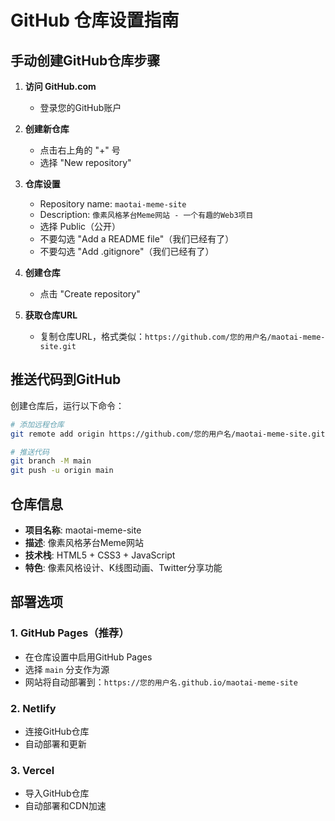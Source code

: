 # GitHub 仓库设置指南

## 手动创建GitHub仓库步骤

1. **访问 GitHub.com**
   - 登录您的GitHub账户

2. **创建新仓库**
   - 点击右上角的 "+" 号
   - 选择 "New repository"

3. **仓库设置**
   - Repository name: `maotai-meme-site`
   - Description: `像素风格茅台Meme网站 - 一个有趣的Web3项目`
   - 选择 Public（公开）
   - 不要勾选 "Add a README file"（我们已经有了）
   - 不要勾选 "Add .gitignore"（我们已经有了）

4. **创建仓库**
   - 点击 "Create repository"

5. **获取仓库URL**
   - 复制仓库URL，格式类似：`https://github.com/您的用户名/maotai-meme-site.git`

## 推送代码到GitHub

创建仓库后，运行以下命令：

```bash
# 添加远程仓库
git remote add origin https://github.com/您的用户名/maotai-meme-site.git

# 推送代码
git branch -M main
git push -u origin main
```

## 仓库信息

- **项目名称**: maotai-meme-site
- **描述**: 像素风格茅台Meme网站
- **技术栈**: HTML5 + CSS3 + JavaScript
- **特色**: 像素风格设计、K线图动画、Twitter分享功能

## 部署选项

### 1. GitHub Pages（推荐）
- 在仓库设置中启用GitHub Pages
- 选择 `main` 分支作为源
- 网站将自动部署到：`https://您的用户名.github.io/maotai-meme-site`

### 2. Netlify
- 连接GitHub仓库
- 自动部署和更新

### 3. Vercel
- 导入GitHub仓库
- 自动部署和CDN加速 